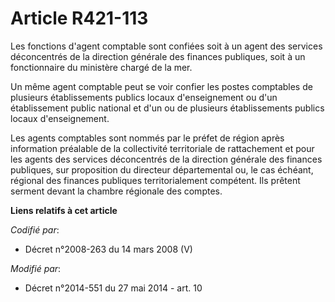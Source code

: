 # Article R421-113

Les fonctions d'agent comptable sont confiées soit à un agent des services déconcentrés de la direction générale des finances
publiques, soit à un fonctionnaire du ministère chargé de la mer. 

Un même agent comptable peut se voir confier les postes comptables de plusieurs établissements publics locaux d'enseignement
ou d'un établissement public national et d'un ou de plusieurs établissements publics locaux d'enseignement. 

Les agents comptables sont nommés par le préfet de région après information préalable de la collectivité territoriale de
rattachement et pour les agents des services déconcentrés de la direction générale des finances publiques, sur proposition du
directeur départemental ou, le cas échéant, régional des finances publiques territorialement compétent. Ils prêtent serment
devant la chambre régionale des comptes.

**Liens relatifs à cet article**

_Codifié par_:

  - Décret n°2008-263 du 14 mars 2008 (V)

_Modifié par_:

  - Décret n°2014-551 du 27 mai 2014 - art. 10

